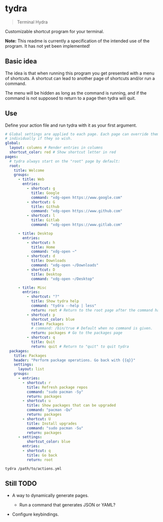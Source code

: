 # tydra

> Terminal Hydra

Customizable shortcut program for your terminal.

**Note:** This readme is currently a specification of the intended use of the
program. It has not yet been implemented!

## Basic idea

The idea is that when running this program you get presented with a menu of
shortcuts. A shortcut can lead to another page of shortcuts and/or run a
command.

The menu will be hidden as long as the command is running, and if the command
is not supposed to return to a page then tydra will quit.

## Use

Define your action file and run tydra with it as your first argument.

```yaml
# Global settings are applied to each page. Each page can override them
# individually if they so wish.
global:
  layout: columns # Render entries in columns
  shortcut_color: red # Show shortcut letter in red
pages:
  # tydra always start on the "root" page by default:
  root:
    title: Welcome
    groups:
      - title: Web
        entries:
          - shortcut: g
            title: Google
            command: "xdg-open https://www.google.com"
          - shortcut: G
            title: Github
            command: "xdg-open https://www.github.com"
          - shortcut: l
            title: Gitlab
            command: "xdg-open https://www.gitlab.com"

      - title: Desktop
        entries:
          - shortcut: h
            title: Home
            command: "xdg-open ~"
          - shortcut: d
            title: Downloads
            command: "xdg-open ~/Downloads"
          - shortcut: D
            title: Desktop
            command: "xdg-open ~/Desktop"

      - title: Misc
        entries:
          - shortcut: "?"
            title: Show tydra help
            command: "tydra --help | less"
            return: root # Return to the root page after the command has finished.
          - shortcut: p
            shortcut_color: blue
            title: Packages
            # command: /bin/true # Default when no command is given.
            return: packages # Go to the packages page
          - shortcut: q
            title: Quit
            return: quit # Return to "quit" to quit tydra
  packages:
    title: Packages
    header: "Perform package operations. Go back with {{q}}"
    settings:
      layout: list
    groups:
      - entries:
        - shortcut: r
          title: Refresh package repos
          command: "sudo pacman -Sy"
          return: packages
        - shortcut: u
          title: Show packages that can be upgraded
          command: "pacman -Qu"
          return: packages
        - shortcut: U
          title: Install upgrades
          command: "sudo pacman -Su"
          return: packages
      - settings:
          shortcut_color: blue
        entries:
        - shortcut: q
          title: Go back
          return: root
```

```
tydra /path/to/actions.yml
```

## Still TODO

- A way to dynamically generate pages.
  - Run a command that generates JSON or YAML?

- Configure keybindings.
